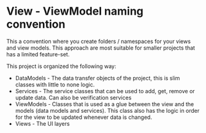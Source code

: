# View - ViewModel naming convention
This a convention where you create folders / namespaces for your views and view models. This approach are most 
suitable for smaller projects that has a limited feature-set.

This project is organized the following way:
- DataModels - The data transfer objects of the project, this is slim classes with little to none logic.
- Services - The service classes that can be used to add, get, remove or update data. Can also be verification services
- ViewModels - Classes that is used as a glue between the view and the models (data models and services). This class 
also has the logic in order for the view to be updated whenever data is changed. 
- Views - The UI layers